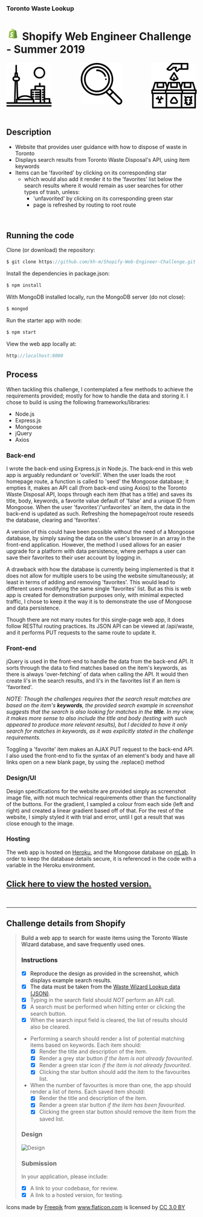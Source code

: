 ### Toronto Waste Lookup

# <img display="inline" top="10" width="35" src="/readme_images/iu.png"> Shopify Web Engineer Challenge - Summer 2019

<p align="center">
<img align="left" src="/readme_images/toronto.svg" height="120"> <img align="center" src="/readme_images/search.svg" width="110"> <img align="right" src="/readme_images/bin.svg" width="120">
</p>

<br>

## Description
* Website that provides user guidance with how to dispose of waste in Toronto
* Displays search results from Toronto Waste Disposal's API, using item keywords
* Items can be 'favorited' by clicking on its corresponding star
  * which would also add it render it to the 'favorites' list below the search results where it would remain as user searches for other types of trash, unless:
    * 'unfavorited' by clicking on its corresponding green star
    * page is refreshed by routing to root route   
<br>

## Running the code
Clone (or download) the repository:
```javascript
$ git clone https://github.com/kh-m/Shopify-Web-Engineer-Challenge.git
```

Install the dependencies in package.json:
```javascript
$ npm install
```

With MongoDB installed locally, run the MongoDB server (do not close):
```javascript
$ mongod
```
Run the starter app with node:
```javascript
$ npm start
```
View the web app locally at:
```javascript
http://localhost:8000
```


## Process

When tackling this challenge, I contemplated a few methods to achieve the requirements provided; mostly for how to handle the data and storing it. I chose to build is using the following frameworks/libraries:
* Node.js
* Express.js
* Mongoose
* jQuery
* Axios

### Back-end
<p>I wrote the back-end using Express.js in Node.js. The back-end in this web app is arguably redundant or 'overkill'.
When the user loads the root homepage route, a function is called to 'seed' the Mongoose database; it empties it, makes an API call (from back-end using Axios) to the Toronto Waste Disposal API, loops through each item (that has a title) and saves its title, body, keywords, a favorite value default of 'false' and a unique ID from Mongoose. When the user 'favorites'/'unfavorites' an item, the data in the back-end is updated as such. Refreshing the homepage/root route reseeds the database, clearing and 'favorites'.</p>
<p>A version of this could have been possible without the need of a Mongoose database, by simply saving the data on the user's browser in an array in the front-end application. However, the method I used allows for an easier upgrade for a platform with data persistence, where perhaps a user can save their favorites to their user account by logging in.</p>
<p>A drawback with how the database is currently being implemented is that it does not allow for multiple users to be using the website simultaneously; at least in terms of adding and removing 'favorites'. This would lead to different users modifying the same single 'favorites' list. But as this is web app is created for demonstration purposes only, with minimal expected traffic, I chose to keep it the way it is to demonstrate the use of Mongoose and data persistence.</p>
<p>Though there are not many routes for this single-page web app, it does follow RESTful routing practices. Its JSON API can be viewed at /api/waste, and it performs PUT requests to the same route to update it.</p>

### Front-end
<p>jQuery is used in the front-end to handle the data from the back-end API. It sorts through the data to find matches based on the item's keywords, as there is always 'over-fetching' of data when calling the API. It would then create li's in the search results, and li's in the favorites list if an item is 'favorited'.</p>

*NOTE: Though the challenges requires that the search result matches are based on the item's **keywords**, the provided search example in screenshot suggests that the search is also looking for matches in the **title**. In my view, it makes more sense to also include the title and body (testing with such appeared to produce more relevant results), but I decided to have it only search for matches in keywords, as it was explicitly stated in the challenge requirements.*

<p>Toggling a 'favorite' item makes an AJAX PUT request to the back-end API. I also used the front-end to fix the syntax of an element's body and have all links open on a new blank page, by using the .replace() method</p>

### Design/UI
Design specifications for the website are provided simply as screenshot image file, with not much technical requirements other than the functionality of the buttons. For the gradient, I sampled a colour from each side (left and right) and created a linear gradient based off of that. For the rest of the website, I simply styled it with trial and error, until I got a result that was close enough to the image.


### Hosting
<p>The web app is hosted on <a href="http://heroku.com">Heroku</a>, and the Mongoose database on <a href="http://mLab.com">mLab</a>. In order to keep the database details secure, it is referenced in the code with a variable in the Heroku environment.</p>

## <a href="https://toronto-waste-disposal.herokuapp.com">Click here to view the hosted version.<a>

<br>
<hr>

## Challenge details from Shopify

>
> Build a web app to search for waste items using the Toronto Waste Wizard database, and save frequently used ones.
>
> ### Instructions
> - [x] Reproduce the design as provided in the screenshot, which displays example search results.
> - [x] The data must be taken from the [Waste Wizard Lookup data (JSON)](https://www.toronto.ca/city-government/data-research-maps/open-data/open-data-catalogue/#5ed40494-a290-7807-d5da-09ab6a56fca2).
> - [x] Typing in the search field should *NOT* perform an API call.
> - [x] A search must be performed when hitting enter or clicking the search button.
> - [x] When the search input field is cleared, the list of results should also be cleared. 
> - Performing a search should render a list of potential matching items based on keywords. Each item should:
>    - [x] Render the title and description of the item.
>    - [x] Render a grey star button *if the item is not already favourited*.
>    - [x] Render a green star icon *if the item is not already favourited*.
>    - [x] Clicking the star button should add the item to the favourites list.
> - When the number of favourites is more than one, the app should render a list of items. Each saved item should:
>    - [x] Render the title and description of the item.
>    - [x] Render a green star button *if the item has been favourited*.
>    - [x] Clicking the green star button should remove the item from the saved list.
> 
> ### Design
> 
> ![Design](http://cdn.shopify.com/static/web-eng-challenge-summer-2019/design.png)
> 
> ### Submission
> 
> In your application, please include: 
> 
> - [x] A link to your codebase, for review.
> - [x] A link to a hosted version, for testing.
> 


<div>Icons made by <a href="https://www.freepik.com/" title="Freepik">Freepik</a> from <a href="https://www.flaticon.com/" 			    title="Flaticon">www.flaticon.com</a> is licensed by <a href="http://creativecommons.org/licenses/by/3.0/" 			    title="Creative Commons BY 3.0" target="_blank">CC 3.0 BY</a></div>
